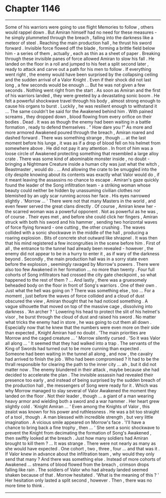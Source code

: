 
# Chapter 1146


---

Some of his warriors were going to use flight Memories to follow , others would rappel down . But Amiran himself had no need for these measures - he simply plummeted through the breach , falling into the darkness like a meteor of steel .
Reaching the main production hall , he thrust his sword forward . Invisible force flowed off the blade , forming a brittle field below him - a series of them , actually , each as thin as a sheet of paper .
Breaking through these invisible panes of force allowed Amiran to slow his fall . He landed on the floor in a roll and jumped to his feet a split second later , ready to attack and carve out a path for his men to follow .
If everything went right , the enemy would have been surprised by the collapsing ceiling and the sudden arrival of a Valor Knight . Even if their shock did not last long , a few seconds would be enough ...
But he was not given a few seconds . Nothing went right from the start .
As soon as Amiran and the first of his warriors landed , they were greeted by a devastating sonic boom . He felt a powerful shockwave travel through his body , almost strong enough to cause his organs to burst . Luckily , he was resilient enough to withstand it ...
The same couldn't be said for the Awakened behind him . With pained screams , they dropped down , blood flowing from every orifice on their bodies .
Dead .
It was as though the enemy had been waiting in a battle formation , ready to defend themselves .
" How dare you !"
As more and more armored Awakened poured through the breach , Amiran roared and dashed forward . There was something strange , though ... at the last moment before his lunge , it was as if a drop of blood fell on his helmet from somewhere above . He did not pay it any attention .
In front of him was a loose circle of Awakened protecting something that resembled a large alloy crate . There was some kind of abominable monster inside , no doubt - bringing a Nightmare Creature inside a human city was just what the witch , Beastmaster , would do .
... And allowing the crate to be smuggled into the city despite knowing about its contents was exactly what Valor would do , if it meant leaving the assassins no chance to escape .
Amiran's gaze quickly found the leader of the Song infiltration team - a striking woman whose beauty could neither be hidden by unassuming civilian clothes nor blemished by an ugly scar running across her face .
His eyes narrowed slightly .
'Morrow ... '
There were not that many Masters in the world , and even fewer served the great clans directly . Of course , Amiran knew her - the scarred woman was a powerful opponent .
Not as powerful as he was , of course .
Their eyes met , and before she could click her fingers , Amiran struck with both his sword and his hammer , sending two horizontal waves of force flying forward - one cutting , the other crushing .
The waves collided with a sonic shockwave in the middle of the hall , producing a roaring explosion . Bits of concrete shot outward like shrapnel .
It was then that his mind registered a few incongruities in the scene before him .
First of all , the entrance to the tunnel had already been revealed - however , the enemy did not appear to be in a hurry to enter it , as if wary of the darkness beyond .
Secondly , the main production hall was in a sorry state even before the explosion , seemingly ravaged by Morrow's powers .
There were also too few Awakened in her formation ... no more than twenty . Four full cohorts of Song infiltrators had crossed the city gate checkpoint , so what happened to the rest of them ?
... And lastly , there was a gruesomely beheaded body on the floor in front of Song's warriors . One of their own .
Just what the hell was going on ?
There was something else , too ...
For a moment , just before the waves of force collided and a cloud of dust obscured the view , Amiran thought that he had noticed something . A vague silhouette that moved on top of the massive cage , dissolving into darkness .
'An archer ? '
Lowering his head to protect the slit of his helmet's visor , he burst through the cloud of dust and raised his sword .
No matter what tricks the enemy had in store , he was going to cut them all down . Especially now that he knew that the numbers were even more on their side than expected , Knight Amiran had no doubt .
'The main priorities are Morrow and the caged creature ... '
Morrow silently cursed .
'So it was Valor all along ... '
It seemed that they had walked into a trap . The servants of the King of Swords had turned out to be more cunning than expected .
Someone had been waiting in the tunnel all along , and now , the cavalry had arrived to finish the job .
Who had been compromised ? It had to be the thrall responsible for clearing the path to the inner city ... ah , but it did not matter now .
The enemy blundered in their attack , maybe because she had decided to accelerate the plan . The invisible assassin had revealed their presence too early , and instead of being surprised by the sudden breach of the production hall , the messengers of Song were ready for it .
Which was why Morrow managed to slay several of Valor Awakened the moment they landed on the floor .
Not their leader , though ... a giant of a man wearing heavy armor and wielding both a sword and a war hammer .
Her heart grew slightly cold .
'Knight Amiran ... '
Even among the Knights of Valor , this zealot was known for his power and ruthlessness .
He was a bit too straight of a tool , though . A man blessed with incredible strength , but very little imagination .
A vicious smile appeared on Morrow's face .
'I'll have a chance to bring back a fine trophy , then ... '
She sent a sonic shockwave to prevent the Knight from decimating the formation of Song's Awakened , then swiftly looked at the breach . Just how many soldiers had Amiran brought to kill them ?
... It was strange .
There were not nearly as many as she would have expected . One cohort , two , three , four ... and that was it .
If Valor knew in advance about the infiltration team , why would they only send that many ?
And there was something else .
Instead of more cohorts of Awakened ... streams of blood flowed from the breach , crimson drops falling like rain . The soldiers of Valor who had already landed seemed shaken because of that .
Morrow hesitated .
'What is the meaning of this ? '
Her hesitation only lasted a split second , however .
Then , there was no more time to think .

---

